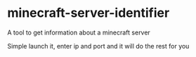 # minecraft-server-identifier
A tool to get information about a minecraft server

Simple launch it, enter ip and port and it will do the rest for you
